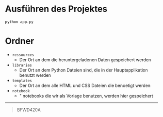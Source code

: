# Ausführen des Projektes
`python app.py`

# Ordner

- `ressources`
	- Der Ort an dem die heruntergeladenen Daten gespeichert werden
- `libraries`
	- Der Ort an dem Python Dateien sind, die in der Hauptapplikation benutzt werden
- `templates`
	- Der Ort an dem alle HTML und CSS Dateien die benoetigt werden
- `notebook`
	- " notebooks die wir als Vorlage benutzen, werden hier gespeichert

--------

> BFWD420A